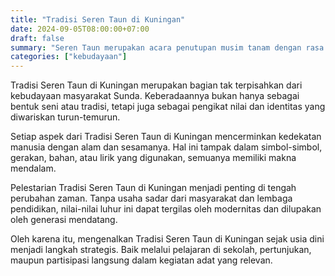 ```yaml
---
title: "Tradisi Seren Taun di Kuningan"
date: 2024-09-05T08:00:00+07:00
draft: false
summary: "Seren Taun merupakan acara penutupan musim tanam dengan rasa syukur kepada Yang Menguasai Alam."
categories: ["kebudayaan"]
---
```


Tradisi Seren Taun di Kuningan merupakan bagian tak terpisahkan dari kebudayaan masyarakat Sunda. Keberadaannya bukan hanya sebagai bentuk seni atau tradisi, tetapi juga sebagai pengikat nilai dan identitas yang diwariskan turun-temurun.

Setiap aspek dari Tradisi Seren Taun di Kuningan mencerminkan kedekatan manusia dengan alam dan sesamanya. Hal ini tampak dalam simbol-simbol, gerakan, bahan, atau lirik yang digunakan, semuanya memiliki makna mendalam.

Pelestarian Tradisi Seren Taun di Kuningan menjadi penting di tengah perubahan zaman. Tanpa usaha sadar dari masyarakat dan lembaga pendidikan, nilai-nilai luhur ini dapat tergilas oleh modernitas dan dilupakan oleh generasi mendatang.

Oleh karena itu, mengenalkan Tradisi Seren Taun di Kuningan sejak usia dini menjadi langkah strategis. Baik melalui pelajaran di sekolah, pertunjukan, maupun partisipasi langsung dalam kegiatan adat yang relevan.
